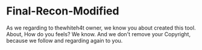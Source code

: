 # Final-Recon-Modified
As we regarding to thewhiteh4t owner, we know you about created this tool. About, How do you feels? We know. And we don't remove your Copyright, because we follow and regarding again to you.
